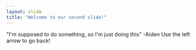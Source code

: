 ```yaml
---
layout: slide
title: "Welcome to our second slide!"
---
```

"I'm supposed to do something, so I'm just doing this" -Aiden
Use the left arrow to go back!
